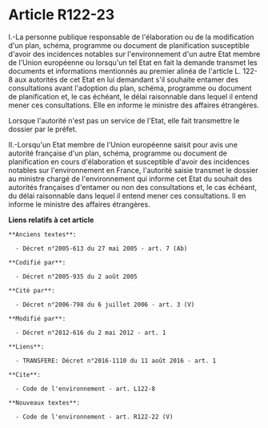# Article R122-23

I.-La personne publique responsable de l'élaboration ou de la modification d'un plan, schéma, programme ou document de
planification susceptible d'avoir des incidences notables sur l'environnement d'un autre Etat membre de l'Union européenne ou
lorsqu'un tel Etat en fait la demande transmet les documents et informations mentionnés au premier alinéa de l'article L.
122-8 aux autorités de cet Etat en lui demandant s'il souhaite entamer des consultations avant l'adoption du plan, schéma,
programme ou document de planification et, le cas échéant, le délai raisonnable dans lequel il entend mener ces
consultations. Elle en informe le ministre des affaires étrangères. 

Lorsque l'autorité n'est pas un service de l'Etat, elle fait transmettre le dossier par le préfet. 

II.-Lorsqu'un Etat membre de l'Union européenne saisit pour avis une autorité française d'un plan, schéma, programme ou
document de planification en cours d'élaboration et susceptible d'avoir des incidences notables sur l'environnement en
France, l'autorité saisie transmet le dossier au ministre chargé de l'environnement qui informe cet Etat du souhait des
autorités françaises d'entamer ou non des consultations et, le cas échéant, du délai raisonnable dans lequel il entend mener
ces consultations. Il en informe le ministre des affaires étrangères.

**Liens relatifs à cet article**

	**Anciens textes**:

	  - Décret n°2005-613 du 27 mai 2005 - art. 7 (Ab)

	**Codifié par**:

	  - Décret n°2005-935 du 2 août 2005

	**Cité par**:

	  - Décret n°2006-798 du 6 juillet 2006 - art. 3 (V)

	**Modifié par**:

	  - Décret n°2012-616 du 2 mai 2012 - art. 1

	**Liens**:

	  - TRANSFERE: Décret n°2016-1110 du 11 août 2016 - art. 1

	**Cite**:

	  - Code de l'environnement - art. L122-8

	**Nouveaux textes**:

	  - Code de l'environnement - art. R122-22 (V)
